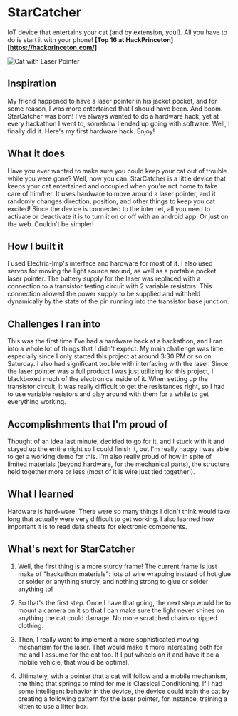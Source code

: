# StarCatcher

IoT device that entertains your cat (and by extension, you!). All you have to do is start it with your phone!
**[Top 16 at HackPrinceton][https://hackprinceton.com/]**

![Cat with Laser Pointer](https://s-media-cache-ak0.pinimg.com/236x/c5/40/1a/c5401afb1dab250f2df9d76fbf0abe08.jpg)

## Inspiration
My friend happened to have a laser pointer in his jacket pocket, and for some reason, I was more entertained that I should have been. And boom. StarCatcher was born! I've always wanted to do a hardware hack, yet at every hackathon I went to, somehow I ended up going with software. Well, I finally did it. Here's my first hardware hack. Enjoy!

## What it does
Have you ever wanted to make sure you could keep your cat out of trouble while you were gone? Well, now you can. StarCatcher is a little device that keeps your cat entertained and occupied when you're not home to take care of him/her. It uses hardware to move around a laser pointer, and it randomly changes direction, position, and other things to keep you cat excited! Since the device is connected to the internet, all you need to activate or deactivate it is to turn it on or off with an android app. Or just on the web. Couldn't be simpler!

## How I built it
I used Electric-Imp's interface and hardware for most of it. I also used servos for moving the light source around, as well as a portable pocket laser pointer. The battery supply for the laser was replaced with a connection to a transistor testing circuit with 2 variable resistors. This connection allowed the power supply to be supplied and withheld dynamically by the state of the pin running into the transistor base junction.

## Challenges I ran into
This was the first time I've had a hardware hack at a hackathon, and I ran into a whole lot of things that I didn't expect. My main challenge was time, especially since I only started this project at around 3:30 PM or so on Saturday. I also had significant trouble with interfacing with the laser. Since the laser pointer was a full product I was just utilizing for this project, I blackboxed much of the electronics inside of it. When setting up the transistor circuit, it was really difficult to get the resistances right, so I had to use variable resistors and play around with them for a while to get everything working.

## Accomplishments that I'm proud of
Thought of an idea last minute, decided to go for it, and I stuck with it and stayed up the entire night so I could finish it, but I'm really happy I was able to get a working demo for this. I'm also really proud of how in spite of limited materials (beyond hardware, for the mechanical parts), the structure held together more or less (most  of it is wire just tied together!).

## What I learned
Hardware is hard-ware. There were so many things I didn't think would take long that actually were very difficult to get working. I also learned how important it is to read data sheets for electronic components.

## What's next for StarCatcher
1. Well, the first thing is a more sturdy frame! The current frame is just make of "hackathon materials": lots of wire wrapping instead of hot glue or solder or anything sturdy, and nothing strong to glue or solder anything to!

2. So that's the first step. Once I have that going, the next step would be to mount a camera on it so that I can make sure the light never shines on anything the cat could damage. No more scratched chairs or ripped clothing.

3. Then, I really want to implement a more sophisticated moving mechanism for the laser. That would make it more interesting both for me and I assume for the cat too. If I put wheels on it and have it be a mobile vehicle, that would be optimal.

4. Ultimately, with a pointer that a cat will follow and a mobile mechanism, the thing that springs to mind for me is Classical Conditioning. If I had some intelligent behavior in the device, the device could train the cat by creating a following pattern for the laser pointer, for instance, training a kitten to use a litter box.
